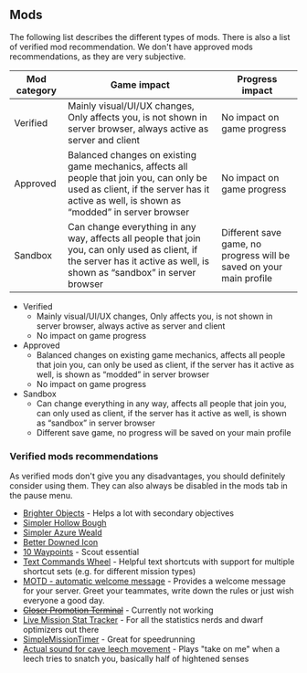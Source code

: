 <h2 id="mods">Mods</h2>

<Accordion>

The following list describes the different types of mods. There is also a list of verified mod recommendation. We don't have approved mods recommendations, as they are very subjective.

<div class="hidden sm:block">

Mod category | Game impact | Progress impact
---------|----------|---------
 Verified | Mainly visual/UI/UX changes, Only affects you, is not shown in server browser, always active as server and client | No impact on game progress
 Approved | Balanced changes on existing game mechanics, affects all people that join you, can only be used as client, if the server has it active as well, is shown as “modded” in server browser | No impact on game progress
 Sandbox | Can change everything in any way, affects all people that join you, can only used as client, if the server has it active as well, is shown as “sandbox” in server browser | Different save game, no progress will be saved on your main profile

</div>

<div class="block sm:hidden">

- Verified
  - Mainly visual/UI/UX changes, Only affects you, is not shown in server browser, always active as server and client
  - No impact on game progress
- Approved
  - Balanced changes on existing game mechanics, affects all people that join you, can only be used as client, if the server has it active as well, is shown as “modded” in server browser
  - No impact on game progress
- Sandbox
  - Can change everything in any way, affects all people that join you, can only used as client, if the server has it active as well, is shown as “sandbox” in server browser
  - Different save game, no progress will be saved on your main profile

</div>

### Verified mods recommendations

As verified mods don't give you any disadvantages, you should definitely consider using them. They can also always be disabled in the mods tab in the pause menu.

- [Brighter Objects](https://drg.mod.io/brighter-objects) - Helps a lot with secondary objectives
- [Simpler Hollow Bough](https://drg.mod.io/simpler-hollow-bough)
- [Simpler Azure Weald](https://drg.mod.io/simpler-azure-weald)
- [Better Downed Icon](https://drg.mod.io/better-downed-icon)
- [10 Waypoints](https://drg.mod.io/10-waypoints) - Scout essential
- [Text Commands Wheel](https://drg.mod.io/text-commands-wheel) - Helpful text shortcuts with support for multiple shortcut sets (e.g. for different mission types)
- [MOTD - automatic welcome message](https://drg.mod.io/motd-automatic-welcome-message) - Provides a welcome message for your server. Greet your teammates, write down the rules or just wish everyone a good day.
- ~~[Closer Promotion Terminal](https://drg.mod.io/closer-promotion-terminal)~~ - Currently not working
- [Live Mission Stat Tracker](https://drg.mod.io/live-mission-stat-tracker) - For all the statistics nerds and dwarf optimizers out there
- [SimpleMissionTimer](https://drg.mod.io/simplemissiontimer) - Great for speedrunning
- [Actual sound for cave leech movement](https://drg.mod.io/actual-sound-for-cave-leech-movement) - Plays "take on me" when a leech tries to snatch you, basically half of hightened senses

</Accordion>
